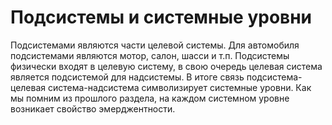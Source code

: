 # Подсистемы и системные уровни

Подсистемами являются части целевой системы. Для автомобиля подсистемами являются мотор, салон, шасси и т.п. Подсистемы физически входят в целевую систему, в свою очередь целевая система является подсистемой для надсистемы. В итоге связь подсистема-целевая система-надсистема символизирует системные уровни. Как мы помним из прошлого раздела, на каждом системном уровне возникает свойство эмерджентности.
